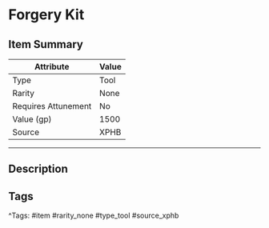 # Forgery Kit

## Item Summary

| Attribute            | Value                        |
|----------------------|------------------------------|
| Type                 | Tool |
| Rarity               | None             |
| Requires Attunement  | No                |
| Value (gp)           | 1500    |
| Source               | XPHB |

---

## Description



## Tags

^Tags: #item #rarity_none #type_tool #source_xphb